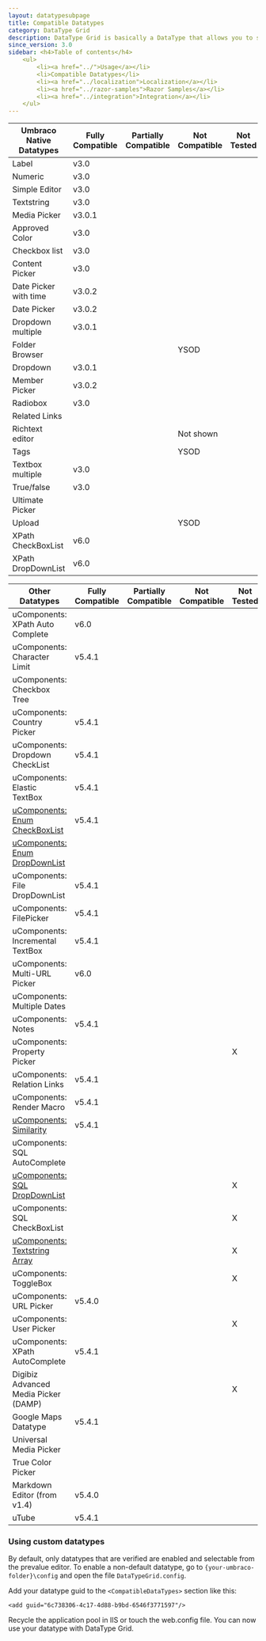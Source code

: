 ```yaml
---
layout: datatypesubpage
title: Compatible Datatypes
category: DataType Grid
description: DataType Grid is basically a DataType that allows you to store DataTypes in a grid-like fashion. Think Excel, but with other Datatypes instead of textboxes.
since_version: 3.0
sidebar: <h4>Table of contents</h4>
    <ul>
        <li><a href="../">Usage</a></li>
        <li>Compatible Datatypes</li>
        <li><a href="../localization">Localization</a></li>
        <li><a href="../razor-samples">Razor Samples</a></li>
        <li><a href="../integration">Integration</a></li>
    </ul>
---    
```

<table class="table table-bordered table-striped">
  <thead>
    <tr>
        <th>Umbraco Native Datatypes </th>
        <th>Fully Compatible </th>
        <th>Partially Compatible </th>
        <th>Not Compatible </th>
        <th>Not Tested </th>
    </tr>
  </thead>
  <tbody>
        <tr class="success">
            <td>Label</td>
            <td>v3.0</td>
            <td></td>
            <td></td>
            <td></td>
        </tr>
        <tr class="success">
            <td>Numeric</td>
            <td>v3.0</td>
            <td></td>
            <td></td>
            <td></td>
        </tr>
        <tr class="success">
            <td>Simple Editor</td>
            <td>v3.0</td>
            <td></td>
            <td></td>
            <td></td>
        </tr>
        <tr class="success">
            <td>Textstring</td>
            <td>v3.0</td>
            <td></td>
            <td></td>
            <td></td>
        </tr>
        <tr class="success">
            <td>Media Picker</td>
            <td>v3.0.1</td>
            <td>
                <p> </p>
            </td>
            <td></td>
            <td></td>
        </tr>
        <tr class="success">
            <td>Approved Color</td>
            <td>v3.0</td>
            <td></td>
            <td></td>
            <td></td>
        </tr>
        <tr class="success">
            <td>Checkbox list</td>
            <td>v3.0</td>
            <td></td>
            <td></td>
            <td></td>
        </tr>
        <tr class="success">
            <td>Content Picker</td>
            <td>v3.0</td>
            <td></td>
            <td></td>
            <td></td>
        </tr>
        <tr class="success">
            <td>Date Picker with time</td>
            <td>v3.0.2</td>
            <td></td>
            <td></td>
            <td></td>
        </tr>
        <tr class="success">
            <td>Date Picker</td>
            <td>v3.0.2</td>
            <td></td>
            <td></td>
            <td></td>
        </tr>
        <tr class="success">
            <td>Dropdown multiple</td>
            <td>v3.0.1</td>
            <td></td>
            <td></td>
            <td></td>
        </tr>
        <tr class="error">
            <td>Folder Browser</td>
            <td></td>
            <td></td>
            <td>YSOD</td>
            <td></td>
        </tr>
        <tr class="success">
            <td>Dropdown</td>
            <td>v3.0.1</td>
            <td></td>
            <td></td>
            <td></td>
        </tr>
        <tr class="success">
            <td>Member Picker</td>
            <td>v3.0.2</td>
            <td></td>
            <td></td>
            <td></td>
        </tr>
        <tr class="success">
            <td>Radiobox</td>
            <td>v3.0</td>
            <td></td>
            <td></td>
            <td></td>
        </tr>
        <tr class="error">
            <td>Related Links</td>
            <td></td>
            <td></td>
            <td></td>
            <td></td>
        </tr>
        <tr class="error">
            <td>Richtext editor</td>
            <td></td>
            <td></td>
            <td>Not shown</td>
            <td></td>
        </tr>
        <tr class="error">
            <td>Tags</td>
            <td></td>
            <td></td>
            <td>YSOD</td>
            <td></td>
        </tr>
        <tr class="success">
            <td>Textbox multiple</td>
            <td>v3.0</td>
            <td></td>
            <td></td>
            <td></td>
        </tr>
        <tr class="success">
            <td>True/false</td>
            <td>v3.0</td>
            <td></td>
            <td></td>
            <td></td>
        </tr>
        <tr class="error">
            <td>Ultimate Picker</td>
            <td></td>
            <td></td>
            <td></td>
            <td></td>
        </tr>
        <tr class="error">
            <td>Upload</td>
            <td></td>
            <td></td>
            <td>YSOD</td>
            <td></td>
        </tr>
        <tr class="success">
            <td>XPath CheckBoxList</td>
            <td>v6.0</td>
            <td></td>
            <td></td>
            <td></td>
        </tr>
        <tr class="success">
            <td>XPath DropDownList</td>
            <td>v6.0</td>
            <td></td>
            <td></td>
            <td></td>
        </tr>
    </tbody>
</table>
<table class="table table-bordered table-striped">
  <thead>
    <tr>
        <th>Other Datatypes</th>
        <th>Fully Compatible </th>
        <th>Partially Compatible </th>
        <th>Not Compatible </th>
        <th>Not Tested </th>
    </tr>
  </thead>
  <tbody>
        <tr class="success">
            <td>uComponents: XPath Auto Complete</td>
            <td>v6.0</td>
            <td></td>
            <td></td>
            <td></td>
        </tr>
        <tr class="success">
            <td>uComponents: Character Limit</td>
            <td>v5.4.1</td>
            <td></td>
            <td></td>
            <td></td>
        </tr>
        <tr class="error">
            <td>uComponents: Checkbox Tree</td>
            <td></td>
            <td></td>
            <td></td>
            <td></td>
        </tr>
        <tr class="success">
            <td>uComponents: Country Picker</td>
            <td>v5.4.1</td>
            <td></td>
            <td></td>
            <td></td>
        </tr>
        <tr class="success">
            <td>uComponents: Dropdown CheckList</td>
            <td>v5.4.1</td>
            <td></td>
            <td></td>
            <td></td>
        </tr>
        <tr class="success">
            <td>uComponents: Elastic TextBox</td>
            <td>v5.4.1</td>
            <td></td>
            <td></td>
            <td></td>
        </tr>
        <tr class="success">
            <td><a href="http://ucomponents.codeplex.com/wikipage?title=Enum CheckBoxList">uComponents: Enum CheckBoxList</a></td>
            <td>v5.4.1</td>
            <td></td>
            <td></td>
            <td></td>
        </tr>
        <tr class="success">
            <td>
                <a href="http://ucomponents.codeplex.com/wikipage?title=Enum DropDownList">uComponents: Enum DropDownList </a>
            </td>
            <td></td>
            <td></td>
            <td></td>
            <td></td>
        </tr>
        <tr class="success">
            <td>uComponents: File DropDownList</td>
            <td>v5.4.1</td>
            <td></td>
            <td></td>
            <td></td>
        </tr>
        <tr class="success">
            <td>uComponents: FilePicker</td>
            <td>v5.4.1</td>
            <td></td>
            <td></td>
            <td></td>
        </tr>
        <tr class="success">
            <td>uComponents: Incremental TextBox</td>
            <td>v5.4.1</td>
            <td></td>
            <td></td>
            <td></td>
        </tr>
        <tr class="success">
            <td>uComponents: Multi-URL Picker</td>
            <td>v6.0</td>
            <td></td>
            <td></td>
            <td></td>
        </tr>
        <tr class="error">
            <td>uComponents: Multiple Dates</td>
            <td></td>
            <td></td>
            <td></td>
            <td></td>
        </tr>
        <tr class="success">
            <td>uComponents: Notes</td>
            <td>v5.4.1</td>
            <td></td>
            <td></td>
            <td></td>
        </tr>
        <tr class="info">
            <td>uComponents: Property Picker</td>
            <td></td>
            <td></td>
            <td></td>
            <td>X</td>
        </tr>
        <tr class="success">
            <td>uComponents: Relation Links</td>
            <td>v5.4.1</td>
            <td></td>
            <td></td>
            <td></td>
        </tr>
        <tr class="success">
            <td>uComponents: Render Macro</td>
            <td>v5.4.1</td>
            <td></td>
            <td></td>
            <td></td>
        </tr>
        <tr class="success">
            <td><a href="http://ucomponents.codeplex.com/wikipage?title=Similarity&amp;referringTitle=Documentation">uComponents: Similarity</a></td>
            <td>v5.4.1</td>
            <td></td>
            <td></td>
            <td></td>
        </tr>
        <tr class="error">
            <td>uComponents: SQL AutoComplete</td>
            <td></td>
            <td></td>
            <td></td>
            <td></td>
        </tr>
        <tr class="info">
            <td><a href="http://ucomponents.codeplex.com/wikipage?title=SQL DropDownList&amp;referringTitle=Documentation">uComponents: SQL DropDownList</a></td>
            <td></td>
            <td></td>
            <td></td>
            <td>X</td>
        </tr>
        <tr class="info">
            <td>uComponents: SQL CheckBoxList</td>
            <td></td>
            <td></td>
            <td></td>
            <td>X</td>
        </tr>
        <tr class="info">
            <td><a href="http://ucomponents.codeplex.com/wikipage?title=TextstringArray&amp;referringTitle=Documentation">uComponents: Textstring Array</a></td>
            <td></td>
            <td></td>
            <td></td>
            <td>X</td>
        </tr>
        <tr class="info">
            <td>uComponents: ToggleBox</td>
            <td></td>
            <td></td>
            <td></td>
            <td>X</td>
        </tr>
        <tr class="success">
            <td>uComponents: URL Picker</td>
            <td>v5.4.0</td>
            <td></td>
            <td></td>          
            <td></td>
        </tr>
        <tr class="info">
            <td>uComponents: User Picker</td>
            <td></td>
            <td></td>
            <td></td>
            <td>X</td>
        </tr>
        <tr class="success">
            <td>uComponents: XPath AutoComplete</td>
            <td>v5.4.1</td>
            <td></td>
            <td></td>          
            <td></td>
        </tr>
        <tr class="info">
            <td>Digibiz Advanced Media Picker (DAMP)</td>
            <td></td>
            <td></td>
            <td></td>          
            <td>X</td>
        </tr>
        <tr class="success">
            <td>Google Maps Datatype</td>
            <td>v5.4.1</td>
            <td></td>
            <td></td>          
            <td></td>
        </tr>
        <tr class="error">
            <td>Universal Media Picker</td>
            <td></td>
            <td></td>
            <td></td>          
            <td></td>
        </tr>
        <tr class="error">
            <td>True Color Picker</td>
            <td></td>
            <td></td>
            <td></td>          
            <td></td>
        </tr>
        <tr class="success">
            <td>Markdown Editor (from v1.4)</td>
            <td>v5.4.0</td>
            <td></td>
            <td></td>          
            <td></td>
        </tr>
        <tr class="success">
            <td>uTube</td>
            <td>v5.4.1</td>
            <td></td>
            <td></td>          
            <td></td>
        </tr>
    </tbody>
</table>

### Using custom datatypes ###
By default, only datatypes that are verified are enabled and selectable from the prevalue editor.
To enable a non-default datatype, go to `{your-umbraco-folder}\config` and open the file `DataTypeGrid.config`.

Add your datatype guid to the `<CompatibleDataTypes>` section like this:

    <add guid="6c738306-4c17-4d88-b9bd-6546f3771597"/>
    
Recycle the application pool in IIS or touch the web.config file.
You can now use your datatype with DataType Grid.
